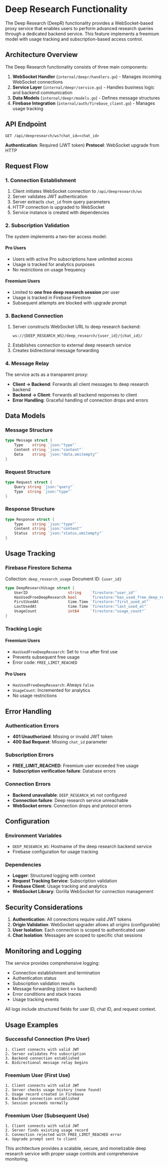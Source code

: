 # Deep Research Functionality

The Deep Research (DeepR) functionality provides a WebSocket-based proxy service that enables users to perform advanced research queries through a dedicated backend service. This feature implements a freemium model with usage tracking and subscription-based access control.

## Architecture Overview

The Deep Research functionality consists of three main components:

1. **WebSocket Handler** (`internal/deepr/handlers.go`) - Manages incoming WebSocket connections
2. **Service Layer** (`internal/deepr/service.go`) - Handles business logic and backend communication
3. **Data Models** (`internal/deepr/models.go`) - Defines message structures
4. **Firebase Integration** (`internal/auth/firebase_client.go`) - Manages usage tracking

## API Endpoint

```
GET /api/deepresearch/ws?chat_id=<chat_id>
```

**Authentication**: Required (JWT token)
**Protocol**: WebSocket upgrade from HTTP

## Request Flow

### 1. Connection Establishment

1. Client initiates WebSocket connection to `/api/deepresearch/ws`
2. Server validates JWT authentication
3. Server extracts `chat_id` from query parameters
4. HTTP connection is upgraded to WebSocket
5. Service instance is created with dependencies

### 2. Subscription Validation

The system implements a two-tier access model:

#### Pro Users
- Users with active Pro subscriptions have unlimited access
- Usage is tracked for analytics purposes
- No restrictions on usage frequency

#### Freemium Users
- Limited to **one free deep research session** per user
- Usage is tracked in Firebase Firestore
- Subsequent attempts are blocked with upgrade prompt

### 3. Backend Connection

1. Server constructs WebSocket URL to deep research backend:
   ```
   ws://{DEEP_RESEARCH_WS}/deep_research/{user_id}/{chat_id}/
   ```
2. Establishes connection to external deep research service
3. Creates bidirectional message forwarding

### 4. Message Relay

The service acts as a transparent proxy:

- **Client → Backend**: Forwards all client messages to deep research backend
- **Backend → Client**: Forwards all backend responses to client
- **Error Handling**: Graceful handling of connection drops and errors

## Data Models

### Message Structure
```go
type Message struct {
    Type    string `json:"type"`
    Content string `json:"content"`
    Data    string `json:"data,omitempty"`
}
```

### Request Structure
```go
type Request struct {
    Query string `json:"query"`
    Type  string `json:"type"`
}
```

### Response Structure
```go
type Response struct {
    Type    string `json:"type"`
    Content string `json:"content"`
    Status  string `json:"status,omitempty"`
}
```

## Usage Tracking

### Firebase Firestore Schema

Collection: `deep_research_usage`
Document ID: `{user_id}`

```go
type DeepResearchUsage struct {
    UserID                  string    `firestore:"user_id"`
    HasUsedFreeDeepResearch bool      `firestore:"has_used_free_deep_research"`
    FirstUsedAt             time.Time `firestore:"first_used_at"`
    LastUsedAt              time.Time `firestore:"last_used_at"`
    UsageCount              int64     `firestore:"usage_count"`
}
```

### Tracking Logic

#### Freemium Users
- `HasUsedFreeDeepResearch`: Set to `true` after first use
- Prevents subsequent free usage
- Error code: `FREE_LIMIT_REACHED`

#### Pro Users
- `HasUsedFreeDeepResearch`: Always `false`
- `UsageCount`: Incremented for analytics
- No usage restrictions

## Error Handling

### Authentication Errors
- **401 Unauthorized**: Missing or invalid JWT token
- **400 Bad Request**: Missing `chat_id` parameter

### Subscription Errors
- **FREE_LIMIT_REACHED**: Freemium user exceeded free usage
- **Subscription verification failure**: Database errors

### Connection Errors
- **Backend unavailable**: `DEEP_RESEARCH_WS` not configured
- **Connection failure**: Deep research service unreachable
- **WebSocket errors**: Connection drops and protocol errors

## Configuration

### Environment Variables

- `DEEP_RESEARCH_WS`: Hostname of the deep research backend service
- Firebase configuration for usage tracking

### Dependencies

- **Logger**: Structured logging with context
- **Request Tracking Service**: Subscription validation
- **Firebase Client**: Usage tracking and analytics
- **WebSocket Library**: Gorilla WebSocket for connection management

## Security Considerations

1. **Authentication**: All connections require valid JWT tokens
2. **Origin Validation**: WebSocket upgrader allows all origins (configurable)
3. **User Isolation**: Each connection is scoped to authenticated user
4. **Chat Isolation**: Messages are scoped to specific chat sessions

## Monitoring and Logging

The service provides comprehensive logging:

- Connection establishment and termination
- Authentication status
- Subscription validation results
- Message forwarding (client ↔ backend)
- Error conditions and stack traces
- Usage tracking events

All logs include structured fields for user ID, chat ID, and request context.

## Usage Examples

### Successful Connection (Pro User)
```
1. Client connects with valid JWT
2. Server validates Pro subscription
3. Backend connection established
4. Bidirectional message relay begins
```

### Freemium User (First Use)
```
1. Client connects with valid JWT
2. Server checks usage history (none found)
3. Usage record created in Firebase
4. Backend connection established
5. Session proceeds normally
```

### Freemium User (Subsequent Use)
```
1. Client connects with valid JWT
2. Server finds existing usage record
3. Connection rejected with FREE_LIMIT_REACHED error
4. Upgrade prompt sent to client
```

This architecture provides a scalable, secure, and monetizable deep research service with proper usage controls and comprehensive monitoring.

